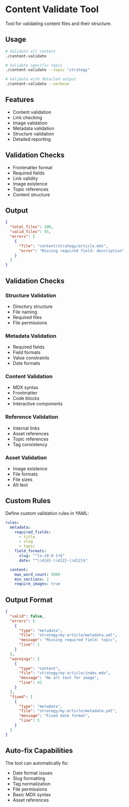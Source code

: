 # Content Validate Tool

Tool for validating content files and their structure.

## Usage

```bash
# Validate all content
./content-validate

# Validate specific topic
./content-validate --topic "strategy"

# Validate with detailed output
./content-validate --verbose
```

## Features

- Content validation
- Link checking
- Image validation
- Metadata validation
- Structure validation
- Detailed reporting

## Validation Checks

- Frontmatter format
- Required fields
- Link validity
- Image existence
- Topic references
- Content structure

## Output

```json
{
  "total_files": 100,
  "valid_files": 95,
  "errors": [
    {
      "file": "content/strategy/article.mdx",
      "error": "Missing required field: description"
    }
  ]
}
```

## Validation Checks

### Structure Validation

- Directory structure
- File naming
- Required files
- File permissions

### Metadata Validation

- Required fields
- Field formats
- Value constraints
- Date formats

### Content Validation

- MDX syntax
- Frontmatter
- Code blocks
- Interactive components

### Reference Validation

- Internal links
- Asset references
- Topic references
- Tag consistency

### Asset Validation

- Image existence
- File formats
- File sizes
- Alt text

## Custom Rules

Define custom validation rules in YAML:

```yaml
rules:
  metadata:
    required_fields:
      - title
      - slug
      - topic
    field_formats:
      slug: "^[a-z0-9-]+$"
      date: "^\\d{4}-\\d{2}-\\d{2}$"

  content:
    max_word_count: 5000
    min_sections: 2
    require_images: true
```

## Output Format

```json
{
  "valid": false,
  "errors": [
    {
      "type": "metadata",
      "file": "strategy/my-article/metadata.yml",
      "message": "Missing required field: topic",
      "line": 1
    }
  ],
  "warnings": [
    {
      "type": "content",
      "file": "strategy/my-article/index.mdx",
      "message": "No alt text for image",
      "line": 42
    }
  ],
  "fixed": [
    {
      "type": "metadata",
      "file": "strategy/my-article/metadata.yml",
      "message": "Fixed date format",
      "line": 5
    }
  ]
}
```

## Auto-fix Capabilities

The tool can automatically fix:

- Date format issues
- Slug formatting
- Tag normalization
- File permissions
- Basic MDX syntax
- Asset references
